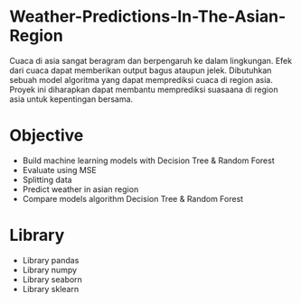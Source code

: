 # Weather-Predictions-In-The-Asian-Region
Cuaca di asia sangat beragram dan berpengaruh ke dalam lingkungan. Efek dari cuaca dapat memberikan output bagus ataupun jelek. Dibutuhkan sebuah model algoritma yang dapat memprediksi cuaca di region asia. Proyek ini diharapkan dapat membantu memprediksi suasaana di region asia untuk kepentingan bersama.

# Objective
- Build machine learning models with Decision Tree & Random Forest
- Evaluate using MSE
- Splitting data
- Predict weather in asian region
- Compare models algorithm Decision Tree & Random Forest

# Library
- Library pandas
- Library numpy
- Library seaborn
- Library sklearn
